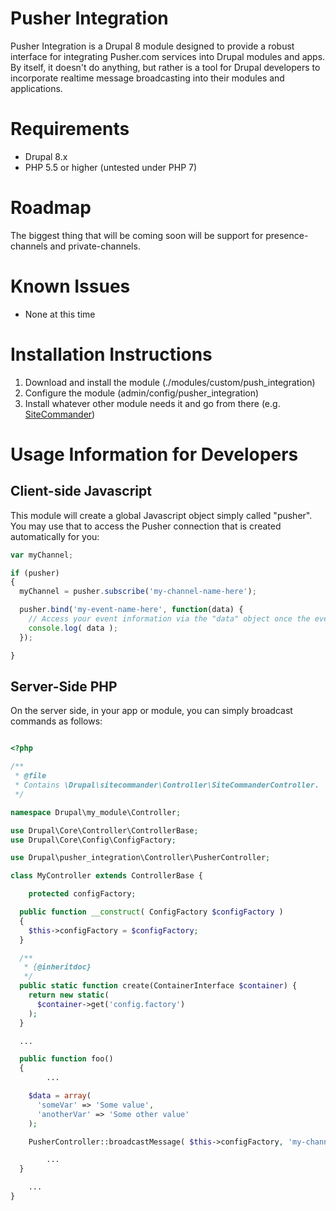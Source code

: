 # Pusher Integration
Pusher Integration is a Drupal 8 module designed to provide a robust interface for integrating Pusher.com services into Drupal modules and apps. By itself, it doesn't do anything, but rather is a tool for Drupal developers to incorporate realtime message broadcasting into their modules and applications.

# Requirements

* Drupal 8.x
* PHP 5.5 or higher (untested under PHP 7)

# Roadmap

The biggest thing that will be coming soon will be support for presence-channels and private-channels.

# Known Issues

* None at this time

# Installation Instructions

1. Download and install the module (./modules/custom/push_integration)
2. Configure the module (admin/config/pusher_integration)
3. Install whatever other module needs it and go from there (e.g. [SiteCommander](https://github.com/IncursusInc/sitecommander))

# Usage Information for Developers

## Client-side Javascript

This module will create a global Javascript object simply called "pusher". You may use that to access the Pusher connection that is created automatically for you:

```javascript
var myChannel;

if (pusher)
{
  myChannel = pusher.subscribe('my-channel-name-here');

  pusher.bind('my-event-name-here', function(data) {
	// Access your event information via the "data" object once the event is received by the client/browser
	console.log( data );
  });

}
```

## Server-Side PHP

On the server side, in your app or module, you can simply broadcast commands as follows:

```php

<?php

/**
 * @file
 * Contains \Drupal\sitecommander\Controller\SiteCommanderController.
 */

namespace Drupal\my_module\Controller;

use Drupal\Core\Controller\ControllerBase;
use Drupal\Core\Config\ConfigFactory;

use Drupal\pusher_integration\Controller\PusherController;

class MyController extends ControllerBase {

	protected configFactory;

  public function __construct( ConfigFactory $configFactory )
  {
    $this->configFactory = $configFactory;
  }

  /**
   * {@inheritdoc}
   */
  public static function create(ContainerInterface $container) {
    return new static(
      $container->get('config.factory')
    );
  }

  ...

  public function foo()
  {
		...

    $data = array(
      'someVar' => 'Some value',
      'anotherVar' => 'Some other value'
    );

    PusherController::broadcastMessage( $this->configFactory, 'my-channel-name-here', 'my-event-name-here', $data );

		...
  }

	...
}
```
